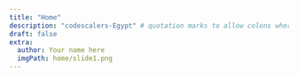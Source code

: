 ```yaml
---
title: "Home"
description: "codescalers-Egypt" # quotation marks to allow colons where used
draft: false
extra:
  author: Your name here
  imgPath: home/slide1.png
---
```

